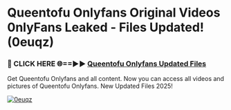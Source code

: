 # Queentofu Onlyfans Original Videos 0nlyFans Leaked - Files Updated! (0euqz)

<h3>🔴 CLICK HERE 🌐==►► <a href="https://tinyurl.com/ehrbuxhb" rel="nofollow">Queentofu Onlyfans Updated Files</a></h3>

Get Queentofu Onlyfans and all content. Now you can access all videos and pictures of Queentofu Onlyfans. New Updated Files 2025!

[![0euqz](https://i.imgur.com/lVYEuWS.gif)](https://tinyurl.com/ehrbuxhb)
